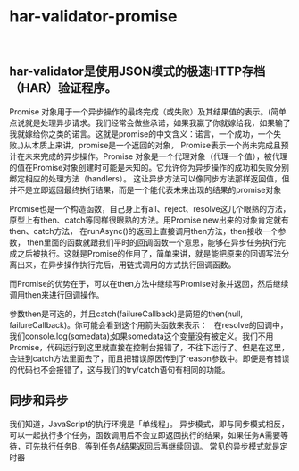 # har-validator-promise
 
## har-validator是使用JSON模式的极速HTTP存档（HAR）验证程序。
Promise 对象用于一个异步操作的最终完成（或失败）及其结果值的表示。(简单点说就是处理异步请求。我们经常会做些承诺，如果我赢了你就嫁给我，如果输了我就嫁给你之类的诺言。这就是promise的中文含义：诺言，一个成功，一个失败。)从本质上来讲，promise是一个返回的对象， Promise表示一个尚未完成且预计在未来完成的异步操作。Promise 对象是一个代理对象（代理一个值），被代理的值在Promise对象创建时可能是未知的。它允许你为异步操作的成功和失败分别绑定相应的处理方法（handlers）。 这让异步方法可以像同步方法那样返回值，但并不是立即返回最终执行结果，而是一个能代表未来出现的结果的promise对象


Promise也是一个构造函数，自己身上有all、reject、resolve这几个眼熟的方法，原型上有then、catch等同样很眼熟的方法。用Promise new出来的对象肯定就有then、catch方法， 在runAsync()的返回上直接调用then方法，then接收一个参数，
then里面的函数就跟我们平时的回调函数一个意思，能够在异步任务执行完成之后被执行。这就是Promise的作用了，简单来讲，就是能把原来的回调写法分离出来，在异步操作执行完后，用链式调用的方式执行回调函数。

而Promise的优势在于，可以在then方法中继续写Promise对象并返回，然后继续调用then来进行回调操作。

参数then是可选的，并且catch(failureCallback)是简短的then(null, failureCallback)。你可能会看到这个用箭头函数来表示：
 
在resolve的回调中，我们console.log(somedata);如果somedata这个变量没有被定义。我们不用Promise，代码运行到这里就直接在控制台报错了，不往下运行了。但是在这里，会进到catch方法里面去了，而且把错误原因传到了reason参数中。即便是有错误的代码也不会报错了，这与我们的try/catch语句有相同的功能。
 ## 同步和异步
 我们知道，JavaScript的执行环境是「单线程」。 
 异步模式，即与同步模式相反，可以一起执行多个任务，函数调用后不会立即返回执行的结果，如果任务A需要等待，可先执行任务B，等到任务A结果返回后再继续回调。
  常见的异步模式就是定时器
